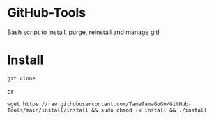# GitHub-Tools
Bash script to install, purge, reinstall and manage git!

# Install
    git clone 

or

    wget https://raw.githubusercontent.com/TamaTamaGoGo/GitHub-Tools/main/install/install && sudo chmod +x install && ./install
